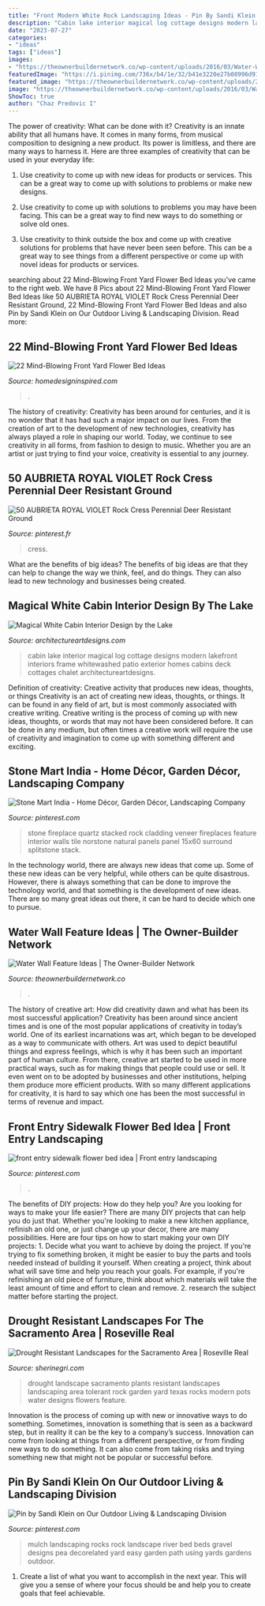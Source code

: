 ```yaml
---
title: "Front Modern White Rock Landscaping Ideas - Pin By Sandi Klein On Our Outdoor Living &amp; Landscaping Division"
description: "Cabin lake interior magical log cottage designs modern lakefront interiors frame whitewashed patio exterior homes cabins deck cottages chalet architectureartdesigns"
date: "2023-07-27"
categories:
- "ideas"
tags: ["ideas"]
images:
- "https://theownerbuildernetwork.co/wp-content/uploads/2016/03/Water-Wall-Ideas-03.jpg"
featuredImage: "https://i.pinimg.com/736x/b4/1e/32/b41e3220e27b08996d917635669f6cf0--mulch-landscaping-landscaping-with-rocks.jpg"
featured_image: "https://theownerbuildernetwork.co/wp-content/uploads/2016/03/Water-Wall-Ideas-03.jpg"
image: "https://theownerbuildernetwork.co/wp-content/uploads/2016/03/Water-Wall-Ideas-03.jpg"
ShowToc: true
author: "Chaz Predovic I"
---
```



The power of creativity: What can be done with it?
Creativity is an innate ability that all humans have. It comes in many forms, from musical composition to designing a new product. Its power is limitless, and there are many ways to harness it. Here are three examples of creativity that can be used in your everyday life:
1. Use creativity to come up with new ideas for products or services. This can be a great way to come up with solutions to problems or make new designs.

2. Use creativity to come up with solutions to problems you may have been facing. This can be a great way to find new ways to do something or solve old ones.

3. Use creativity to think outside the box and come up with creative solutions for problems that have never been seen before. This can be a great way to see things from a different perspective or come up with novel ideas for products or services.

	

		
searching about 22 Mind-Blowing Front Yard Flower Bed Ideas you've came to the right web. We have 8 Pics about 22 Mind-Blowing Front Yard Flower Bed Ideas like 50 AUBRIETA ROYAL VIOLET Rock Cress Perennial Deer Resistant Ground, 22 Mind-Blowing Front Yard Flower Bed Ideas and also Pin by Sandi Klein on Our Outdoor Living &amp; Landscaping Division. Read more:
		
    
## 22 Mind-Blowing Front Yard Flower Bed Ideas

<img loading=lazy src="https://www.homedesigninspired.com/wp-content/uploads/2020/06/front-house-flower-bed-ideas-19.jpg" onerror="this.onerror=null;this.src='https://tse3.mm.bing.net/th?id=OIP.jNhjDIeelrBFLGwxlDpUvwHaJ4&amp;pid=15.1';" alt="22 Mind-Blowing Front Yard Flower Bed Ideas">

_Source: homedesigninspired.com_

>. 

	

The history of creativity:
Creativity has been around for centuries, and it is no wonder that it has had such a major impact on our lives. From the creation of art to the development of new technologies, creativity has always played a role in shaping our world. Today, we continue to see creativity in all forms, from fashion to design to music. Whether you are an artist or just trying to find your voice, creativity is essential to any journey.

    
## 50 AUBRIETA ROYAL VIOLET Rock Cress Perennial Deer Resistant Ground

<img loading=lazy src="https://i.pinimg.com/736x/62/f4/22/62f4220473e29b137936d25f66ffef73.jpg" onerror="this.onerror=null;this.src='https://tse2.mm.bing.net/th?id=OIP.gVxfynVm20dqD1llkB_MigHaLI&amp;pid=15.1';" alt="50 AUBRIETA ROYAL VIOLET Rock Cress Perennial Deer Resistant Ground">

_Source: pinterest.fr_

>cress. 

	

What are the benefits of big ideas?
The benefits of big ideas are that they can help to change the way we think, feel, and do things. They can also lead to new technology and businesses being created.

    
## Magical White Cabin Interior Design By The Lake

<img loading=lazy src="http://www.architectureartdesigns.com/wp-content/uploads/2014/01/168.jpg" onerror="this.onerror=null;this.src='https://tse4.mm.bing.net/th?id=OIP.U6eJpeRj7jjDs36PAKNJtgAAAA&amp;pid=15.1';" alt="Magical White Cabin Interior Design by the Lake">

_Source: architectureartdesigns.com_

>cabin lake interior magical log cottage designs modern lakefront interiors frame whitewashed patio exterior homes cabins deck cottages chalet architectureartdesigns. 

	

Definition of creativity: Creative activity that produces new ideas, thoughts, or things
Creativity is an act of creating new ideas, thoughts, or things. It can be found in any field of art, but is most commonly associated with creative writing. Creative writing is the process of coming up with new ideas, thoughts, or words that may not have been considered before. It can be done in any medium, but often times a creative work will require the use of creativity and imagination to come up with something different and exciting.

    
## Stone Mart India - Home Décor, Garden Décor, Landscaping Company

<img loading=lazy src="https://i.pinimg.com/736x/ec/48/18/ec4818a9e1fe0c2fb93152b04db50921.jpg" onerror="this.onerror=null;this.src='https://tse2.mm.bing.net/th?id=OIP.tUksfLv_kD3yqWSlCevOqwHaFj&amp;pid=15.1';" alt="Stone Mart India - Home Décor, Garden Décor, Landscaping Company">

_Source: pinterest.com_

>stone fireplace quartz stacked rock cladding veneer fireplaces feature interior walls tile norstone natural panels panel 15x60 surround splitstone stack. 

	

In the technology world, there are always new ideas that come up. Some of these new ideas can be very helpful, while others can be quite disastrous. However, there is always something that can be done to improve the technology world, and that something is the development of new ideas. There are so many great ideas out there, it can be hard to decide which one to pursue.

    
## Water Wall Feature Ideas | The Owner-Builder Network

<img loading=lazy src="https://theownerbuildernetwork.co/wp-content/uploads/2016/03/Water-Wall-Ideas-03.jpg" onerror="this.onerror=null;this.src='https://tse4.mm.bing.net/th?id=OIP.OUZcCVk5LNThkBJs7zEBoAHaKd&amp;pid=15.1';" alt="Water Wall Feature Ideas | The Owner-Builder Network">

_Source: theownerbuildernetwork.co_

>. 

	

The history of creative art: How did creativity dawn and what has been its most successful application?
Creativity has been around since ancient times and is one of the most popular applications of creativity in today’s world. One of its earliest incarnations was art, which began to be developed as a way to communicate with others. Art was used to depict beautiful things and express feelings, which is why it has been such an important part of human culture. From there, creative art started to be used in more practical ways, such as for making things that people could use or sell. It even went on to be adopted by businesses and other institutions, helping them produce more efficient products. With so many different applications for creativity, it is hard to say which one has been the most successful in terms of revenue and impact.

    
## Front Entry Sidewalk Flower Bed Idea | Front Entry Landscaping

<img loading=lazy src="https://i.pinimg.com/736x/73/71/52/73715228fddb25b7736700180ca8446c--driveway-entrance-yard-design.jpg" onerror="this.onerror=null;this.src='https://tse2.mm.bing.net/th?id=OIP.oABg6kXeAvCW4N0gNgefFgHaJ5&amp;pid=15.1';" alt="front entry sidewalk flower bed idea | Front entry landscaping">

_Source: pinterest.com_

>. 

	

The benefits of DIY projects: How do they help you?
Are you looking for ways to make your life easier? There are many DIY projects that can help you do just that. Whether you're looking to make a new kitchen appliance, refinish an old one, or just change up your decor, there are many possibilities. Here are four tips on how to start making your own DIY projects: 1. Decide what you want to achieve by doing the project. If you're trying to fix something broken, it might be easier to buy the parts and tools needed instead of building it yourself. When creating a project, think about what will save time and help you reach your goals. For example, if you're refinishing an old piece of furniture, think about which materials will take the least amount of time and effort to clean and remove. 2. research the subject matter before starting the project.

    
## Drought Resistant Landscapes For The Sacramento Area | Roseville Real

<img loading=lazy src="http://www.sherinegri.com/wp-content/uploads/2015/04/drought-landscape-12.jpg" onerror="this.onerror=null;this.src='https://tse2.mm.bing.net/th?id=OIP.sQG6GFQokYiTlOsDjEcTTgHaJ3&amp;pid=15.1';" alt="Drought Resistant Landscapes for the Sacramento Area | Roseville Real">

_Source: sherinegri.com_

>drought landscape sacramento plants resistant landscapes landscaping area tolerant rock garden yard texas rocks modern pots water designs flowers feature. 

	

Innovation is the process of coming up with new or innovative ways to do something. Sometimes, innovation is something that is seen as a backward step, but in reality it can be the key to a company’s success. Innovation can come from looking at things from a different perspective, or from finding new ways to do something. It can also come from taking risks and trying something new that might not be popular or successful before.

    
## Pin By Sandi Klein On Our Outdoor Living &amp; Landscaping Division

<img loading=lazy src="https://i.pinimg.com/736x/b4/1e/32/b41e3220e27b08996d917635669f6cf0--mulch-landscaping-landscaping-with-rocks.jpg" onerror="this.onerror=null;this.src='https://tse3.mm.bing.net/th?id=OIP.vn-UFr-MQ0DVhFMGi_KyKQHaFF&amp;pid=15.1';" alt="Pin by Sandi Klein on Our Outdoor Living &amp; Landscaping Division">

_Source: pinterest.com_

>mulch landscaping rocks rock landscape river bed beds gravel designs pea decorelated yard easy garden path using yards gardens outdoor. 

	

1. Create a list of what you want to accomplish in the next year. This will give you a sense of where your focus should be and help you to create goals that feel achievable.

